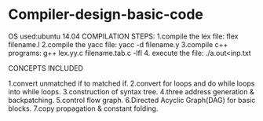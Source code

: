 # Compiler-design-basic-code
OS used:ubuntu 14.04
COMPILATION STEPS:
  1.compile the lex file: flex filename.l
  2.compile the yacc file: yacc -d filename.y
  3.compile c++ programs: g++ lex.yy.c filename.tab.c -lfl
  4. execute the file: ./a.out<inp.txt
  
  CONCEPTS INCLUDED

1.convert unmatched if to matched if.
2.convert for loops and do while loops into while loops.
3.construction of syntax tree.
4.three address generation & backpatching.
5.control flow graph.
6.Directed Acyclic Graph(DAG) for basic blocks.
7.copy propagation & constant folding.
